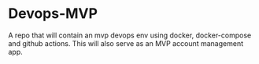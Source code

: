 # Devops-MVP
A repo that will contain an mvp devops env using docker, docker-compose and github actions. This will also serve as an MVP account management app.

